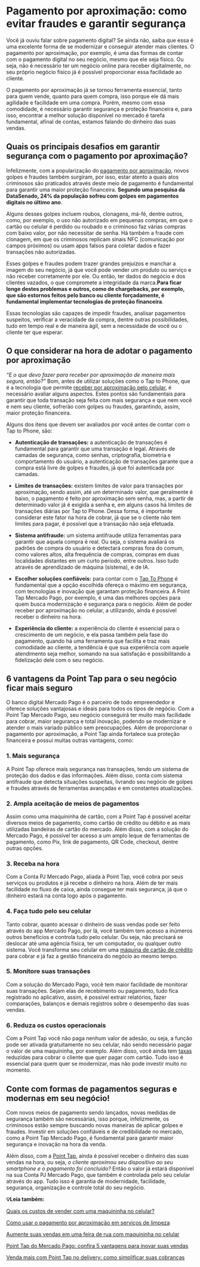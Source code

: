 # Pagamento por aproximação: como evitar fraudes e garantir segurança

Você já ouviu falar sobre pagamento digital? Se ainda não, saiba que essa é uma excelente forma de se modernizar e conseguir atender mais clientes. O pagamento por aproximação, por exemplo, é uma das formas de contar com o pagamento digital no seu negócio, mesmo que ele seja físico. Ou seja, não é necessário ter um negócio online para receber digitalmente, no seu próprio negócio físico já é possível proporcionar essa facilidade ao cliente.

O pagamento por aproximação já se tornou ferramenta essencial, tanto para quem vende, quanto para quem compra, isso porque ele dá mais agilidade e facilidade em uma compra. Porém, mesmo com essa comodidade, é necessário garantir segurança e proteção financeira e, para isso, encontrar a melhor solução disponível no mercado é tarefa fundamental, afinal de contas, estamos falando do dinheiro das suas vendas.

## **Quais os principais desafios em garantir segurança com o pagamento por aproximação?**

Infelizmente, com a popularização do [pagamento por aproximação](https://meubolso.mercadopago.com.br/pagamento-por-aproximacao-no-celular), novos golpes e fraudes também surgiram, por isso, estar atento a quais atos criminosos são praticados através deste meio de pagamento é fundamental para garantir uma maior proteção financeira. **Segundo uma pesquisa da DataSenado, 24% da população sofreu com golpes em pagamentos digitais no último ano**.

Alguns desses golpes incluem roubos, clonagens, má-fé, dentre outros, como, por exemplo, o uso não autorizado em pequenas compras, em que o cartão ou celular é perdido ou roubado e o criminoso faz várias compras com baixo valor, por não necessitar de senha. Há também a fraude com clonagem, em que os criminosos replicam sinais NFC (comunicação por campos próximos) ou usam apps falsos para coletar dados e fazer transações não autorizadas.

Esses golpes e fraudes podem trazer grandes prejuízos e manchar a imagem do seu negócio, já que você pode vender um produto ou serviço e não receber corretamente por ele. Ou então, ter dados do negócio e dos clientes vazados, o que compromete a integridade da marca.**Para ficar longe destes problemas e outros, como de chargebacks, por exemplo, que são estornos feitos pelo banco ou cliente forçadamente, é fundamental implementar tecnologias de proteção financeira**.

Essas tecnologias são capazes de impedir fraudes, analisar pagamentos suspeitos, verificar a veracidade da compra, dentre outras possibilidades, tudo em tempo real e de maneira ágil, sem a necessidade de você ou o cliente ter que esperar.

## **O que considerar na hora de adotar o pagamento por aproximação**

*“E o que devo fazer para receber por aproximação de maneira mais segura, então?”* Bom, antes de utilizar soluções como o Tap to Phone, que é a tecnologia que permite [receber por aproximação pelo celular](https://meubolso.mercadopago.com.br/como-receber-por-aproximacao-pelo-celular), é necessário avaliar alguns aspectos. Estes pontos são fundamentais para garantir que toda transação seja feita com mais segurança e que nem você e nem seu cliente, sofrerão com golpes ou fraudes, garantindo, assim, maior proteção financeira.

Alguns dos itens que devem ser avaliados por você antes de contar com o Tap to Phone, são:

- **Autenticação de transações:** a autenticação de transações é fundamental para garantir que uma transação é legal. Através de camadas de segurança, como senhas, criptografia, biometria e comportamento do usuário, a autenticação de transações garante que a compra está livre de golpes e fraudes, já que foi autenticada por camadas.

- **Limites de transações:** existem limites de valor para transações por aproximação, sendo assim, até um determinado valor, que geralmente é baixo, o pagamento é feito por aproximação sem senha, mas, a partir de determinado valor já é exigida a senha e, em alguns casos há limites de transações diárias por Tap to Phone. Dessa forma, é importante considerar este fator na hora de cobrar, já que se o cliente não tem limites para pagar, é possível que a transação não seja efetuada.

- **Sistema antifraude:** um sistema antifraude utiliza ferramentas para garantir que aquela compra é real. Ou seja, o sistema avaliará os padrões de compra do usuário e detectará compras fora do comum, como valores altos, alta frequência de compras, compras em duas localidades distantes em um curto período, entre outros. Isso tudo através de aprendizado de máquina (sistema), e de IA.

- **Escolher soluções confiáveis:** para contar com o [Tap To Phone](https://meubolso.mercadopago.com.br/point-tap-a-nova-solucao-tap-to-phone-do-mercado-pago) é fundamental que a opção escolhida ofereça o máximo em segurança, com tecnologias e inovação que garantam proteção financeira. A Point Tap Mercado Pago, por exemplo, é uma das melhores opções para quem busca modernização e segurança para o negócio. Além de poder receber por aproximação no celular, a utilizando, ainda é possível receber o dinheiro na hora.

- **Experiência do cliente:** a experiência do cliente é essencial para o crescimento de um negócio, e ela passa também pela fase do pagamento, quando há uma ferramenta que facilita e traz mais comodidade ao cliente, a tendência é que sua experiência com aquele atendimento seja melhor, somando na sua satisfação e possibilitando a fidelização dele com o seu negócio.

## **6 vantagens da Point Tap para o seu negócio ficar mais seguro**

O banco digital Mercado Pago é o parceiro de todo empreendedor e oferece soluções vantajosas e ideais para todos os tipos de negócio. Com a Point Tap Mercado Pago, seu negócio conseguirá ter muito mais facilidade para cobrar, maior segurança e total inovação, podendo se modernizar e atender o mais variado público sem preocupações. Além de proporcionar o pagamento por aproximação, a Point Tap ainda fortalece sua proteção financeira e possui muitas outras vantagens, como:

### **1. Mais segurança**

A Point Tap oferece mais segurança nas transações, tendo um sistema de proteção dos dados e das informações. Além disso, conta com sistema antifraude que detecta situações suspeitas, livrando seu negócio de golpes e fraudes através de ferramentas avançadas e em constantes atualizações.

### **2. Ampla aceitação de meios de pagamentos**

Assim como uma maquininha de cartão, com a Point Tap é possível aceitar diversos meios de pagamento, como cartão de crédito ou débito e as mais utilizadas bandeiras de cartão do mercado. Além disso, com a solução do Mercado Pago, é possível ter acesso a um amplo leque de ferramentas de pagamento, como Pix, link de pagamento, QR Code, checkout, dentre outras opções.

### **3. Receba na hora**

Com a Conta PJ Mercado Pago, aliada à Point Tap, você cobra por seus serviços ou produtos e já recebe o dinheiro na hora. Além de ter mais facilidade no fluxo de caixa, ainda consegue ter mais segurança, já que o dinheiro estará na conta logo após o pagamento.

### **4. Faça tudo pelo seu celular**

Tanto cobrar, quanto acessar o dinheiro de suas vendas pode ser feito através do app Mercado Pago, por lá, você também tem acesso a inúmeros outros benefícios e controla tudo pelo celular. Ou seja, não precisará se deslocar até uma agência física, ter um computador, ou qualquer outro sistema. Você transforma seu celular em uma [máquina de cartão de crédito](https://meubolso.mercadopago.com.br/como-ter-maquina-de-cartao-de-credito-no-celular) para cobrar e já faz a gestão financeira do negócio ao mesmo tempo.

### **5. Monitore suas transações**

Com a solução do Mercado Pago, você tem maior facilidade de monitorar suas transações. Sejam elas de recebimento ou pagamento, tudo fica registrado no aplicativo, assim, é possível extrair relatórios, fazer comparações, balanços e demais registros sobre o desempenho das suas vendas.

### **6. Reduza os custos operacionais**

Com a Point Tap você não paga nenhum valor de adesão, ou seja, a função pode ser ativada gratuitamente no seu celular, não sendo necessário pagar o valor de uma maquininha, por exemplo. Além disso, você ainda tem [taxas](https://meubolso.mercadopago.com.br/taxas-para-cobrar-com-point-tap) reduzidas para cobrar o cliente que quer pagar com cartão. Tudo isso é essencial para quem quer se modernizar, mas não pode investir muito no momento.

## **Conte com formas de pagamentos seguras e modernas em seu negócio!**

Com novos meios de pagamento sendo lançados, novas medidas de segurança também são necessárias, isso porque, infelizmente, os criminosos estão sempre buscando novas maneiras de aplicar golpes e fraudes. Investir em soluções confiáveis e de credibilidade no mercado, como a Point Tap Mercado Pago, é fundamental para garantir maior segurança e inovação na hora da venda.

Além disso, com a [Point Tap](https://meubolso.mercadopago.com.br/como-configurar-point-tap-em-minutos), ainda é possível receber o dinheiro das suas vendas na hora, ou seja, *o cliente aproximou seu dispositivo ao seu smartphone e o pagamento foi concluído?* Então o valor já estará disponível na sua Conta PJ Mercado Pago, que também é controlada pelo seu celular através do app. Tudo isso é garantia de modernidade, facilidade, segurança, organização e controle total do seu negócio.

**💡Leia também:**

[Quais os custos de vender com uma maquininha no celular?](https://meubolso.mercadopago.com.br/quais-os-custos-de-vender-com-uma-maquininha-no-celular)

[Como usar o pagamento por aproximação em serviços de limpeza](https://meubolso.mercadopago.com.br/servicos-de-limpeza-com-pagamento-por-aproximacao)

[Aumente suas vendas em uma feira de rua com maquininha no celular](https://meubolso.mercadopago.com.br/maquininha-no-celular-feira-de-rua)

[Point Tap do Mercado Pago: confira 5 vantagens para inovar suas vendas](https://meubolso.mercadopago.com.br/vantagens-da-point-tap-para-seu-negocio)

[Venda mais com Point Tap no delivery: como simplificar suas cobranças](https://meubolso.mercadopago.com.br/point-tap-no-delivery-simplifique-cobrancas)